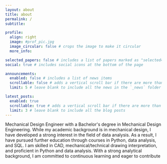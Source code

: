 ```yaml
---
layout: about
title: about
permalink: /
subtitle:

profile:
  align: right
  image: #prof_pic.jpg
  image_circular: false # crops the image to make it circular
  more_info:

selected_papers: false # includes a list of papers marked as "selected={true}"
social: true # includes social icons at the bottom of the page

announcements:
  enabled: false # includes a list of news items
  scrollable: false # adds a vertical scroll bar if there are more than 3 news items
  limit: 5 # leave blank to include all the news in the `_news` folder

latest_posts:
  enabled: true
  scrollable: true # adds a vertical scroll bar if there are more than 3 new posts items
  limit: 3 # leave blank to include all the blog posts
---
```


Mechanical Design Engineer with a Bachelor's degree in Mechanical Design Engineering. While my academic background is in mechanical design, I have developed a strong interest in the field of data analysis. As a result, I have pursued further education through courses in Python, data analysis, and SQL. I am skilled in CAD, mechanical/technical drawing interpretation, and proficient in Python and data analysis. With a strong analytical background, I am committed to continuous learning and eager to contribute
